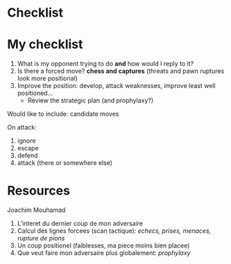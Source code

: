 Checklist
=========
# My checklist
1. What is my opponent trying to do **and** how would I reply to it?
2. Is there a forced move? **chess and captures** (threats and pawn ruptures look more positional)
3. Improve the position: develop, attack weaknesses, improve least well positioned...
   * Review the strategic plan (and prophylaxy?)
  
Would like to include: candidate moves

On attack:
1. ignore
2. escape
3. defend
4. attack (there or somewhere else)

# Resources
Joachim Mouhamad
  1. L'interet du dernier coup de mon adversaire
  2. Calcul des lignes forcees (scan tactique): _echecs, prises, menaces, rupture de pions_
  3. Un coup positionel (faiblesses, ma piece moins bien placee)
  4. Que veut faire mon adversaire plus globalement: _prophylaxy_
